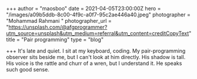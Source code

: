 +++
author = "maosboo"
date = 2021-04-05T23:00:00Z
hero = "/images/a09b5ddb-8c00-4f9c-a0f7-95c2ae446a40.jpeg"
photographer = "Mohammad Rahmani   "
photographer_url = "https://unsplash.com/@afgprogrammer?utm_source=unsplash&utm_medium=referral&utm_content=creditCopyText"
title = "Pair programming"
type = "blog"

+++
It's late and quiet. I sit at my keyboard, coding. My pair-programming observer sits beside me, but I can't look at him directly. His shadow is tall. His voice is the rattle and churr of a wren, but I understand it. He speaks such good sense.